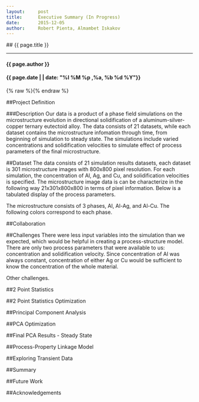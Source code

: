 ```yaml
---
layout:     post	
title:     	Executive Summary (In Progress)	
date:      	2015-12-05 
author:     Robert Pienta, Almambet Iskakov
---
```

<section markdown="1" data-background="http://matin-hub.github.io/project-pages/img/slidebackground.png"><section markdown="1">
## {{ page.title }}

<hr>

#### {{ page.author }}

#### {{ page.date | | date: "%I %M %p ,%a, %b %d %Y"}}

{% raw  %}{% endraw %} 
<!-- Start Writing Below in Markdown -->

##Project Definition

###Description
Our data is a product of a phase field simulations on the microstructure evolution in directional solidification of a aluminum-silver-copper ternary eutectoid alloy. The data consists of 21 datasets, while each dataset contains the microstructure infomation through time, from beginning of simulation to steady state. The simulations include varied concentrations and solidification velocities to simulate effect of process parameters of the final microstructure.

##Dataset
The data consists of 21 simulation results datasets, each dataset is 301 microstructure images with 800x800 pixel resolution. For each simulation, the concentration of Al, Ag, and Cu, and solidification velocities is specified. The microstructure image data is can be characterize in the following way 21x301x800x800 in terms of pixel information. Below is a tabulated display of the process parameters.


The microstructure consists of 3 phases, Al, Al-Ag, and Al-Cu. The following colors correspond to each phase.


##Collaboration

##Challenges
There were less input variables into the simulation than we expected, which would be helpful in creating a process-structure model. There are only two process parameters that were available to us: concentration and solidification velocity. Since concentration of Al was always constant, concentration of either Ag or Cu would be sufficient to know the concentration of the whole material. 

Other challenges.

##2 Point Statistics

##2 Point Statistics Optimization

##Principal Component Analysis

##PCA Optimization

##Final PCA Results - Steady State

##Process-Property Linkage Model

##Exploring Transient Data

##Summary

##Future Work

##Acknowledgements

